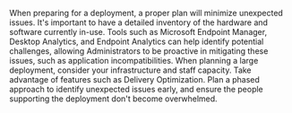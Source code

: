 When preparing for a deployment, a proper plan will minimize unexpected issues. It's important to have a detailed inventory of the hardware and software currently in-use. Tools such as Microsoft Endpoint Manager, Desktop Analytics, and Endpoint Analytics can help identify potential challenges, allowing Administrators to be proactive in mitigating these issues, such as application incompatibilities. When planning a large deployment, consider your infrastructure and staff capacity. Take advantage of features such as Delivery Optimization. Plan a phased approach to identify unexpected issues early, and ensure the people supporting the deployment don't become overwhelmed.
